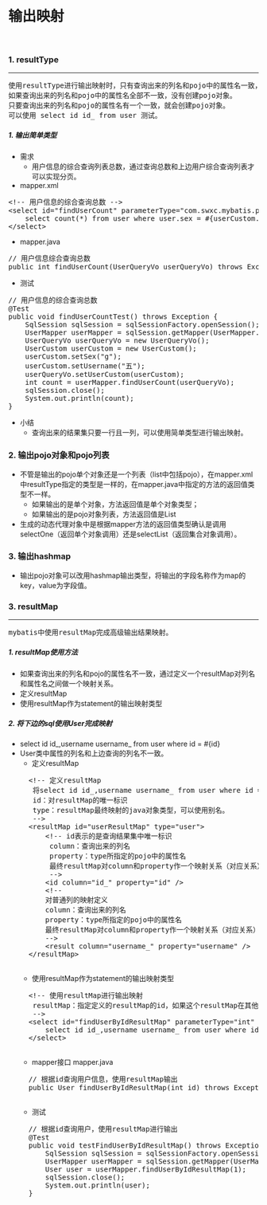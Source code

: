 输出映射
===
<br/>

### 1. resultType
---

<pre>
使用resultType进行输出映射时，只有查询出来的列名和pojo中的属性名一致，该列才可以映射成功。
如果查询出来的列名和pojo中的属性名全部不一致，没有创建pojo对象。
只要查询出来的列名和pojo的属性名有一个一致，就会创建pojo对象。
可以使用 select id id_ from user 测试。
</pre>

##### 1. 输出简单类型

* 需求
	+ 用户信息的综合查询列表总数，通过查询总数和上边用户综合查询列表才可以实现分页。
* mapper.xml

<pre>
&lt;!-- 用户信息的综合查询总数 --&gt;
&lt;select id="findUserCount" parameterType="com.swxc.mybatis.po.UserQueryVo" resultType="int"&gt;
    select count(*) from user where user.sex = #{userCustom.sex} and user.username like '%${userCustom.username}%'
&lt;/select&gt;
</pre>

* mapper.java

<pre>
// 用户信息综合查询总数
public int findUserCount(UserQueryVo userQueryVo) throws Exception;
</pre>

* 测试

<pre>
// 用户信息的综合查询总数
@Test
public void findUserCountTest() throws Exception {
    SqlSession sqlSession = sqlSessionFactory.openSession();
    UserMapper userMapper = sqlSession.getMapper(UserMapper.class);
    UserQueryVo userQueryVo = new UserQueryVo();
    UserCustom userCustom = new UserCustom();
    userCustom.setSex("g");
    userCustom.setUsername("五");
    userQueryVo.setUserCustom(userCustom);
    int count = userMapper.findUserCount(userQueryVo);
    sqlSession.close();
    System.out.println(count);
}
</pre>

* 小结
	+ 查询出来的结果集只要一行且一列，可以使用简单类型进行输出映射。


### 2. 输出pojo对象和pojo列表

* 不管是输出的pojo单个对象还是一个列表（list中包括pojo），在mapper.xml中resultType指定的类型是一样的，在mapper.java中指定的方法的返回值类型不一样。
	+ 如果输出的是单个对象，方法返回值是单个对象类型；
	+ 如果输出的是pojo对象列表，方法返回值是List<pojo>
* 生成的动态代理对象中是根据mapper方法的返回值类型确认是调用selectOne（返回单个对象调用）还是selectList（返回集合对象调用）。


### 3. 输出hashmap

* 输出pojo对象可以改用hashmap输出类型，将输出的字段名称作为map的key，value为字段值。


### 3. resultMap
---

<pre>
mybatis中使用resultMap完成高级输出结果映射。
</pre>

##### 1. resultMap使用方法

* 如果查询出来的列名和pojo的属性名不一致，通过定义一个resultMap对列名和属性名之间做一个映射关系。
* 定义resultMap
* 使用resultMap作为statement的输出映射类型

##### 2. 将下边的sql使用User完成映射

* select id id_,username username_ from user where id = #{id}
* User类中属性的列名和上边查询的列名不一致。
	+ 定义resultMap
	<pre>
	&lt;!-- 定义resultMap
	 将select id id_,username username_ from user where id = #{id} 和User类中的属性作一个映射关系
	 id：对resultMap的唯一标识
	 type：resultMap最终映射的java对象类型，可以使用别名。
	 --&gt;
	&lt;resultMap id="userResultMap" type="user"&gt;
	    &lt;!-- id表示的是查询结果集中唯一标识
	     column：查询出来的列名
	     property：type所指定的pojo中的属性名
	     最终resultMap对column和property作一个映射关系（对应关系）
	     --&gt;
	    &lt;id column="id_" property="id" /&gt;
	    &lt;!--
	    对普通列的映射定义
	    column：查询出来的列名
	    property：type所指定的pojo中的属性名
	    最终resultMap对column和property作一个映射关系（对应关系）
	    --&gt;
	    &lt;result column="username_" property="username" /&gt;
	&lt;/resultMap&gt;
	</pre>
	+ 使用resultMap作为statement的输出映射类型
	<pre>
	&lt;!-- 使用resultMap进行输出映射
	 resultMap：指定定义的resultMap的id，如果这个resultMap在其他的mapper文件中，前边需要加namespace
	 --&gt;
	&lt;select id="findUserByIdResultMap" parameterType="int" resultMap="userResultMap"&gt;
	    select id id_,username username_ from user where id = #{id}
	&lt;/select&gt;
	</pre>
	+ mapper接口 mapper.java
	<pre>
	// 根据id查询用户信息，使用resultMap输出
    public User findUserByIdResultMap(int id) throws Exception;
	</pre>
	+ 测试
	<pre>
	// 根据id查询用户，使用resultMap进行输出
    @Test
    public void testFindUserByIdResultMap() throws Exception {
        SqlSession sqlSession = sqlSessionFactory.openSession();
        UserMapper userMapper = sqlSession.getMapper(UserMapper.class);
        User user = userMapper.findUserByIdResultMap(1);
        sqlSession.close();
        System.out.println(user);
    }
	</pre>
	
	

